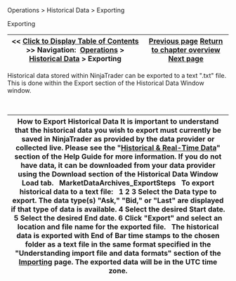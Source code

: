 ﻿


Operations \> Historical Data \> Exporting






















Exporting







| \<\< [Click to Display Table of Contents](exporting.md) \>\> **Navigation:**     [Operations](operations.md) \> [Historical Data](historical_data_manager.md) \> Exporting | [Previous page](importing.md) [Return to chapter overview](historical_data_manager.md) [Next page](editing.md) |
| --- | --- |











Historical data stored within NinjaTrader can be exported to a text ".txt" file. This is done within the Export section of the Historical Data Window window.


 




| How to Export Historical Data It is important to understand that the historical data you wish to export must currently be saved in NinjaTrader as provided by the data provider or collected live. Please see the "[Historical \& Real\-Time Data](data_by_provider.md)" section of the Help Guide for more information. If you do not have data, it can be downloaded from your data provider using the Download section of the Historical Data Window Load tab.   MarketDataArchives_ExportSteps   To export historical data to a text file:   1 2 3 Select the Data type to export. The data type(s) "Ask," "Bid," or "Last" are displayed if that type of data is available.  4 Select the desired Start date. 5 Select the desired End date. 6 Click "Export" and select an location and file name for the exported file.    The historical data is exported with End of Bar time stamps to the chosen folder as a text file in the same format specified in the "Understanding import file and data formats" section of the [Importing](importing.md) page. The exported data will be in the UTC time zone. |
| --- |









